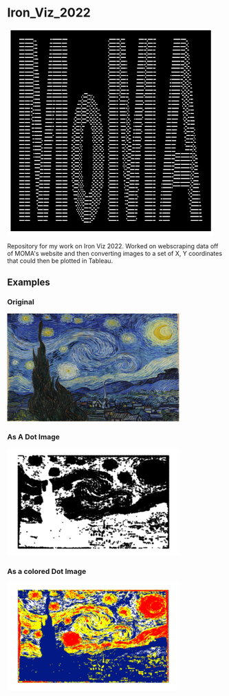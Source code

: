 # Iron_Viz_2022
![grab-landing-page](https://github.com/JackOgozaly/Iron_Viz_2022/blob/main/Examples/moma.gif?raw=true)


Repository for my work on Iron Viz 2022. Worked on webscraping data off of MOMA's website and then converting images to a set of X, Y coordinates that could then be plotted in Tableau. 

## Examples

### Original
<img src="https://github.com/JackOgozaly/Image_to_Dots/blob/main/Examples/starry_night.jpg" width="400" height="250">

### As A Dot Image
<img src="https://github.com/JackOgozaly/Image_to_Dots/blob/main/Examples/starry_night_graph.png" width="400" height="250">

### As a colored Dot Image
<img src="https://github.com/JackOgozaly/Iron_Viz_2022/blob/main/Examples/starry_night_rgb.png" width="400" height="250">
